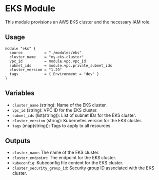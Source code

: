 # EKS Module

This module provisions an AWS EKS cluster and the necessary IAM role.

## Usage

```hcl
module "eks" {
  source          = "./modules/eks"
  cluster_name    = "my-eks-cluster"
  vpc_id          = module.vpc.vpc_id
  subnet_ids      = module.vpc.private_subnet_ids
  cluster_version = "1.29"
  tags            = { Environment = "dev" }
}
```

## Variables

- `cluster_name` (string): Name of the EKS cluster.
- `vpc_id` (string): VPC ID for the EKS cluster.
- `subnet_ids` (list(string)): List of subnet IDs for the EKS cluster.
- `cluster_version` (string): Kubernetes version for the EKS cluster.
- `tags` (map(string)): Tags to apply to all resources.

## Outputs

- `cluster_name`: The name of the EKS cluster.
- `cluster_endpoint`: The endpoint for the EKS cluster.
- `kubeconfig`: Kubeconfig file content for the EKS cluster.
- `cluster_security_group_id`: Security group ID associated with the EKS cluster.